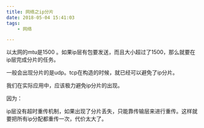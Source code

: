 ```yaml
---
title: 网络之ip分片
date: 2018-05-04 15:41:03
tags:
	- 网络

---
```




以太网的mtu是1500 。如果ip层有包要发送，而且大小超过了1500，那么就要在ip层完成分片的任务。

一般会出现分片的是udp。tcp在构造的时候，就已经可以避免了ip分片。

我们在实际应用中，应该极力避免ip分片的出现。

因为：

ip层没有超时重传机制，如果出现了分片丢失，只能靠传输层来进行重传。这样就要把所有ip分配都重传一次，代价太大了。

